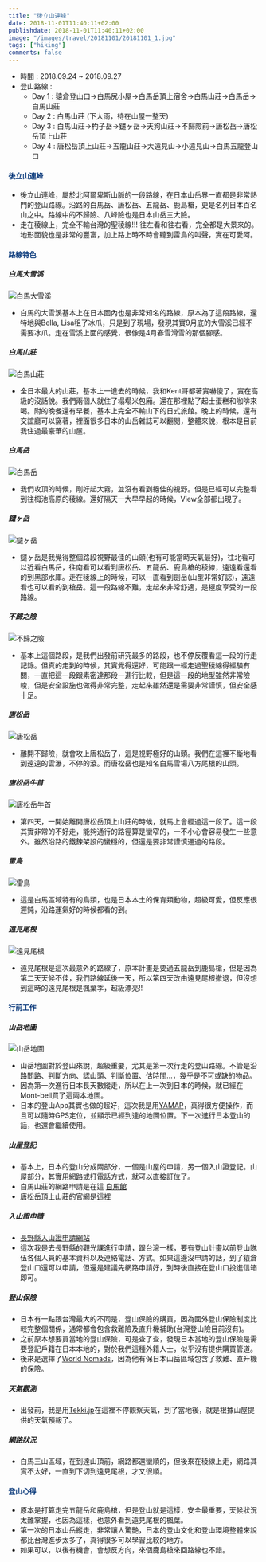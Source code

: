 ```yaml
---
title: "後立山連峰"
date: 2018-11-01T11:40:11+02:00
publishdate: 2018-11-01T11:40:11+02:00
image: "/images/travel/20181101/20181101_1.jpg"
tags: ["hiking"]
comments: false
---
```


- 時間 : 2018.09.24 ~ 2018.09.27
- 登山路線 : 
    - Day 1 : 猿倉登山口→白馬尻小屋→白馬岳頂上宿舍→白馬山莊→白馬岳→白馬山莊
    - Day 2 : 白馬山莊 (下大雨，待在山屋一整天)
    - Day 3 : 白馬山莊→杓子岳→鑓ヶ岳→天狗山莊→不歸險前→唐松岳→唐松岳頂上山莊
    - Day 4 : 唐松岳頂上山莊→五龍山莊→大遠見山→小遠見山→白馬五龍登山口

<p></p>

#### <font color="#003377">後立山連峰</font>
- 後立山連峰，屬於北阿爾卑斯山脈的一段路線，在日本山岳界一直都是非常熱門的登山路線。沿路的白馬岳、唐松岳、五龍岳、鹿島槍，更是名列日本百名山之中。路線中的不歸險、八峰險也是日本山岳三大險。
- 走在稜線上，完全不輸台灣的聖稜線!!! 往左看和往右看，完全都是大景來的。地形面貌也是非常的豐富，加上路上時不時會聽到雷鳥的叫聲，實在可愛阿。

#### <font color="#003377">**路線特色**</font>

##### 白馬大雪溪
![白馬大雪溪](/images/travel/20181101/20181101_2.jpg "白馬大雪溪")

- 白馬的大雪溪基本上在日本國內也是非常知名的路線，原本為了這段路線，還特地與Bella, Lisa租了冰爪，只是到了現場，發現其實9月底的大雪溪已經不需要冰爪。走在雪溪上面的感覺，很像是4月春雪滑雪的那個腳感。

##### 白馬山莊
![白馬山莊](/images/travel/20181101/20181101_3.jpg "白馬山莊")

- 全日本最大的山莊，基本上一進去的時候，我和Kent哥都著實嚇傻了，實在高級的沒話說。我們兩個人就住了塌塌米包廂。還在那裡點了起士蛋糕和咖啡來喝。附的晚餐還有早餐，基本上完全不輸山下的日式旅館。晚上的時候，還有交誼廳可以窩著，裡面很多日本的山岳雜誌可以翻閱，整體來說，根本是目前我住過最豪華的山屋。

##### 白馬岳
![白馬岳](/images/travel/20181101/20181101_4.jpg "白馬岳")

- 我們攻頂的時候，剛好起大霧，並沒有看到絕佳的視野。但是已經可以完整看到往栂池高原的稜線。還好隔天一大早早起的時候，View全部都出現了。

##### 鑓ヶ岳
![鑓ヶ岳](/images/travel/20181101/20181101_5.jpg "鑓ヶ岳")

- 鑓ヶ岳是我覺得整個路段視野最佳的山頭(也有可能當時天氣最好)，往北看可以近看白馬岳，往南看可以看到唐松岳、五龍岳、鹿島槍的稜線，遠遠看還看的到黑部水庫。走在稜線上的時候，可以一直看到劍岳(山型非常好認)，遠遠看也可以看的到槍岳。這一段路線不難，走起來非常舒適，是極度享受的一段路線。

##### 不歸之險
![不歸之險](/images/travel/20181101/20181101_6.jpg "不歸之險")

- 基本上這個路段，是我們出發前研究最多的路段，也不停反覆看這一段的行走記錄。但真的走到的時候，其實覺得還好，可能跟一經走過聖稜線得經驗有關，一直把這一段跟素密達那段一進行比較，但是這一段的地型雖然非常險峻，但是安全設施也做得非常完整，走起來雖然還是需要非常謹慎，但安全感十足。

##### 唐松岳
![唐松岳](/images/travel/20181101/20181101_8.jpg "唐松岳")

- 離開不歸險，就會攻上唐松岳了，這是視野極好的山頭。我們在這裡不斷地看到遠遠的雲瀑，不停的滾。而唐松岳也是知名白馬雪場八方尾根的山頭。  

##### 唐松岳牛首
![唐松岳牛首](/images/travel/20181101/20181101_10.jpg "唐松岳牛首")

- 第四天，一開始離開唐松岳頂上山莊的時候，就馬上會經過這一段了。這一段其實非常的不好走，能夠通行的路徑算是蠻窄的，一不小心會容易發生一些意外。雖然沿路的鐵鍊架設的蠻穩的，但還是要非常謹慎通過的路段。

##### 雷鳥
![雷鳥](/images/travel/20181101/20181101_9.jpg "雷鳥")

- 這是白馬區域特有的鳥類，也是日本本土的保育類動物，超級可愛，但反應很遲鈍，沿路運氣好的時候都看的到。

##### 遠見尾根
![遠見尾根](/images/travel/20181101/20181101_11.jpg "遠見尾根")

- 遠見尾根是這次最意外的路線了，原本計畫是要過五龍岳到鹿島槍，但是因為第二天天候不佳，我們路線延後一天，所以第四天改由遠見尾根撤退，但沒想到這時的遠見尾根是楓葉季，超級漂亮!!

#### <font color="#003377">**行前工作**</font>
##### 山岳地圖
![山岳地圖](/images/travel/20181101/20181101_12.jpg "山岳地圖")

- 山岳地圖對於登山來說，超級重要，尤其是第一次行走的登山路線。不管是沿路問路、判斷方向、認山頭、判斷位置、估時間...，幾乎是不可或缺的物品。
- 因為第一次進行日本長天數縱走，所以在上一次到日本的時候，就已經在Mont-bell買了這兩本地圖。
- 日本的登山App其實也做的超好，這次我是用[YAMAP](https://yamap.co.jp/)，真得很方便操作，而且可以隨時GPS定位，並顯示已經到達的地圖位置。下一次進行日本登山的話，也還會繼續使用。

##### 山屋登記
- 基本上，日本的登山分成兩部分，一個是山屋的申請，另一個入山證登記。山屋部分，其實用網路或打電話方式，就可以直接訂位了。
- 白馬山莊的網路申請是在這 [白馬館](https://www.hakuba-sanso.co.jp/reservation-all/)
- 唐松岳頂上山莊的官網是[這裡](http://karamatsu.jp/)

##### 入山證申請
- [長野縣入山證申請網站](https://www.pref.nagano.lg.jp/kankoki/smartphone/tozankeikakusho.html)
- 這次我是去長野縣的觀光課進行申請，跟台灣一樣，要有登山計畫以前登山隊伍各個人員的基本資料以及連絡電話、方式。如果這邊沒申請的話，到了猿倉登山口還可以申請，但還是建議先網路申請好，到時後直接在登山口投進信箱即可。

##### 登山保險
- 日本有一點跟台灣最大的不同是，登山保險的購買，因為國外登山保險制度比較完整個關係，通常都會包含救難險及直升機補助(台灣登山險目前沒有)。
- 之前原本想要買當地的登山保險，可是查了查，發現日本當地的登山保險是需要登記戶籍在日本本地的，對於我們這種外籍人士，似乎沒有提供購買管道。
- 後來是選擇了[World Nomads](https://www.worldnomads.com/)，因為他有保日本山岳區域包含了救難、直升機的保險。

##### 天氣觀測
- 出發前，我是用[Tekki.jp](https://tenki.jp/mountain/)在這裡不停觀察天氣，到了當地後，就是根據山屋提供的天氣預報了。

##### 網路狀況
- 白馬三山區域，在到達山頂前，網路都還蠻順的，但後來在稜線上走，網路其實不太好，一直到下切到遠見尾根，才又很順。

#### <font color="#003377">**登山心得**</font>
- 原本是打算走完五龍岳和鹿島槍，但是登山就是這樣，安全最重要，天候狀況太難掌握，也因為這樣，也意外看到遠見尾根的楓葉。
- 第一次的日本山岳縱走，非常讓人驚艷，日本的登山文化和登山環境整體來說都比台灣進步太多了，真得很多可以學習比較的地方。
- 如果可以，以後有機會，會想反方向，來個鹿島槍來回路線也不錯。